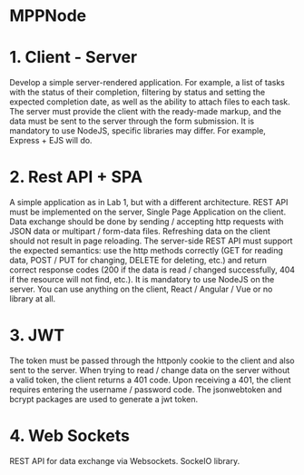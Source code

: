 # MPPNode
# 1. Client - Server
Develop a simple server-rendered application. For example, a list of tasks with the status of their completion, filtering by status and setting the expected completion date, as well as the ability to attach files to each task. The server must provide the client with the ready-made markup, and the data must be sent to the server through the form submission. It is mandatory to use NodeJS, specific libraries may differ. For example, Express + EJS will do.
# 2. Rest API + SPA
A simple application as in Lab 1, but with a different architecture. REST API must be implemented on the server, Single Page Application on the client. Data exchange should be done by sending / accepting http requests with JSON data or multipart / form-data files. Refreshing data on the client should not result in page reloading. The server-side REST API must support the expected semantics: use the http methods correctly (GET for reading data, POST / PUT for changing, DELETE for deleting, etc.) and return correct response codes (200 if the data is read / changed successfully, 404 if the resource will not find, etc.). It is mandatory to use NodeJS on the server. You can use anything on the client, React / Angular / Vue or no library at all.
# 3. JWT
The token must be passed through the httponly cookie to the client and also sent to the server. When trying to read / change data on the server without a valid token, the client returns a 401 code. Upon receiving a 401, the client requires entering the username / password code. The jsonwebtoken and bcrypt packages are used to generate a jwt token.
# 4. Web Sockets
REST API for data exchange via Websockets. SockeIO library.
